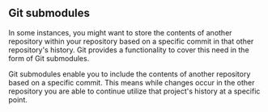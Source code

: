 ## Git submodules

In some instances, you might want to store the contents of another repository within your repository based on a specific commit in that other repository's history. Git provides a functionality to cover this need in the form of Git submodules.

Git submodules enable you to include the contents of another repository based on a specific commit. This means while changes occur in the other repository you are able to continue utilize that project's history at a specific point.
